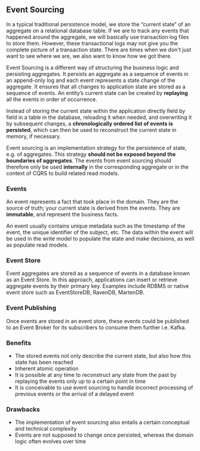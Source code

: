 ## Event Sourcing

In a typical traditional persistence model, we store the “current state” of an aggregate on a relational database table. If we are to track any events that happened around the aggregate, we will basically use transaction log files to store them. However, these transactional logs may not give you the complete picture of a transaction state. There are times when we don't just want to see where we are, we also want to know how we got there.

Event Sourcing is a different way of structuring the business logic and persisting aggregates. It persists an aggregate as a sequence of events in an append-only log and each event represents a state change of the aggregate. It ensures that all changes to application state are stored as a sequence of events. An entity’s current state can be created by **replaying** all the events in order of occurrence.

Instead of storing the current state within the application directly field by field in a table in the database, reloading it when needed, and overwriting it by subsequent changes, a **chronologically ordered list of events is persisted**, which can then be used to reconstruct the current state in memory, if necessary.

Event sourcing is an implementation strategy for the persistence of state, e.g. of aggregates. This strategy **should not be exposed beyond the boundaries of aggregates**. The events from event sourcing should therefore only be used **internally** in the corresponding aggregate or in the context of CQRS to build related read models.

### Events

An event represents a fact that took place in the domain. They are the source of truth; your current state is derived from the events. They are **immutable**, and represent the business facts.

An event usually contains unique metadata such as the timestamp of the event, the unique identifier of the subject, etc. The data within the event will be used in the write model to populate the state and make decisions, as well as populate read models.

### Event Store

Event aggregates are stored as a sequence of events in a database known as an Event Store. In this approach, applications can insert or retrieve aggregate events by their primary key. Examples include RDBMS or native event store such as EventStoreDB, RavenDB, MartenDB.

### Event Publishing

Once events are stored in an event store, these events could be published to an Event Broker for its subscribers to consume them further i.e. Kafka.

### Benefits

- The stored events not only describe the current state, but also how this state has been reached
- Inherent atomic operation
- It is possible at any time to reconstruct any state from the past by replaying the events only up to a certain point in time
- It is conceivable to use event sourcing to handle incorrect processing of previous events or the arrival of a delayed event

### Drawbacks

- The implementation of event sourcing also entails a certain conceptual and technical complexity
- Events are not supposed to change once persisted, whereas the domain logic often evolves over time
